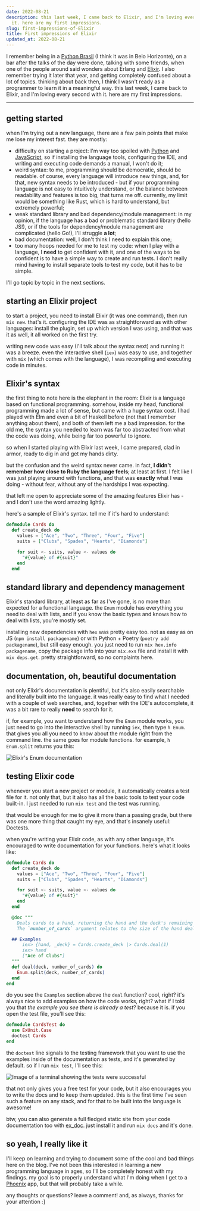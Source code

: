 ```yaml
---
date: 2022-08-21
description: this last week, I came back to Elixir, and I'm loving every second with
  it. here are my first impressions.
slug: first-impressions-of-Elixir
title: First impressions of Elixir
updated_at: 2022-08-21
---
```

   
I remember being in a [Python Brasil](/blog/notes/Python-Brasil) (I think it was in Belo Horizonte), on a bar after the talks of the day were done, talking with some friends, when one of the people around said wonders about Erlang and [Elixir](/blog/notes/Elixir). I also remember trying it later that year, and getting completely confused about a lot of topics.  thinking about back then, I think I wasn't ready as a programmer to learn it in a meaningful way. this last week, I came back to Elixir, and I'm loving every second with it. here are my first impressions.   
   
   
---   
   
## getting started    
   
when I'm trying out a new language, there are a few pain points that make me lose my interest fast. they are mostly:   
   
   
- difficulty on starting a project: I'm way too spoiled with [Python](/blog/notes/Python) and [JavaScript](/blog/notes/JavaScript), so if installing the language tools, configuring the IDE, and writing and executing code demands a manual, I won't do it;   
- weird syntax: to me, programming should be democratic, should be readable. of course, every language will introduce new things, and, for that, new syntax needs to be introduced - but if your programming language is not easy to intuitively understand, or the balance between readability and features is too big, that turns me off. currently, my limit would be something like Rust, which is hard to understand, but extremely powerful;   
- weak standard library and bad dependency/module management: in my opinion, if the language has a bad or problematic standard library (hello JS!), or if the tools for dependency/module management are complicated (hello Go!), I'll struggle **a lot**;   
- bad documentation: well, I don't think I need to explain this one;   
- too many hoops needed for me to test my code: when I play with a language, I **need** to get confident with it, and one of the ways to be confident is to have a simple way to create and run tests. I don't really mind having to install separate tools to test my code, but it has to be simple.   
   
I'll go topic by topic in the next sections.   
   
## starting an Elixir project    
   
to start a project, you need to install Elixir (it was one command), then run `mix new`. that's it. configuring the IDE was as straightforward as with other languages: install the plugin, set up which version I was using, and that was it as well, it all worked on the first try.   
   
writing new code was easy (I'll talk about the syntax next) and running it was a breeze. even the interactive shell (`iex`) was easy to use, and together with `mix` (which comes with the language), I was recompiling and executing code in minutes.   
   
## Elixir's syntax   
   
the first thing to note here is the elephant in the room: Elixir is a language based on functional programming. somehow, inside my head, functional programming made a lot of sense, but came with a huge syntax cost. I had played with Elm and even a bit of Haskell before (not that I remember anything about them), and both of them left me a bad impression. for the old me, the syntax you needed to learn was far too abstracted from what the code was doing, while being far too powerful to ignore.   
   
so when I started playing with Elixir last week, I came prepared, clad in armor, ready to dig in and get my hands dirty.   
   
but the confusion and the weird syntax never came. in fact, **I didn't remember how close to Ruby the language feels**; at least at first. I felt like I was just playing around with functions, and that was **exactly** what I was doing - without fear, without any of the hardships I was expecting.   
   
that left me open to appreciate some of the amazing features Elixir has - and I don't use the word amazing lightly.   
   
here's a sample of Elixir's syntax. tell me if it's hard to understand:   
   
```elixir
defmodule Cards do
  def create_deck do
    values = ["Ace", "Two", "Three", "Four", "Five"]
    suits = ["Clubs", "Spades", "Hearts", "Diamonds"]

    for suit <- suits, value <- values do
      "#{value} of #{suit}"
    end
  end
```
   
   
## standard library and dependency management    
   
Elixir's standard library, at least as far as I've gone, is no more than expected for a functional language. the `Enum` module has everything you need to deal with lists, and if you know the basic types and knows how to deal with lists, you're mostly set.   
   
installing new dependencies with `hex` was pretty easy too. not as easy as on JS (`npm install packagename`) or with Python + Poetry (`poetry add packagename`), but still easy enough. you just need to run `mix hex.info packagename`, copy the package info into your `mix.exs` file and install it with `mix deps.get`. pretty straightforward, so no complaints here.   
   
## documentation, oh, beautiful documentation    
   
not only Elixir's documentation is plentiful, but it's also easily searchable and literally built into the language. it was really easy to find what I needed with a couple of web searches, and, together with the IDE's autocomplete, it was a bit rare to really **need** to search for it.   
   
if, for example, you want to understand how the `Enum` module works, you just need to go into the interactive shell by running `iex`, then type `h Enum`. that gives you all you need to know about the module right from the command line. the same goes for module functions. for example, `h Enum.split` returns you this:   
   
![Elixir's Enum documentation](/blog/assets/elixir-help-enum.png)   
   
## testing Elixir code   
   
whenever you start a new project or module, it automatically creates a test file for it. not only that, but it also has all the basic tools to test your code built-in. I just needed to run `mix test` and the test was running.   
   
that would be enough for me to give it more than a passing grade, but there was one more thing that caught my eye, and that's insanely useful: Doctests.   
   
when you're writing your Elixir code, as with any other language, it's encouraged to write documentation for your functions. here's what it looks like:   
   
```elixir
defmodule Cards do
  def create_deck do
    values = ["Ace", "Two", "Three", "Four", "Five"]
    suits = ["Clubs", "Spades", "Hearts", "Diamonds"]

    for suit <- suits, value <- values do
      "#{value} of #{suit}"
    end
  end

  @doc """
    Deals cards to a hand, returning the hand and the deck's remaining cards.
    The `number_of_cards` argument relates to the size of the hand dealt.

  ## Examples
      iex> {hand, _deck} = Cards.create_deck |> Cards.deal(1)
      iex> hand
      ["Ace of Clubs"]
  """
  def deal(deck, number_of_cards) do
    Enum.split(deck, number_of_cards)
  end
end

```
   
   
do you see the `Examples` section above the `deal` function? cool, right? it's always nice to add examples on how the code works, right? what if I told you that *the example you see there is already a test*? because it is. if you open the test file, you'll see this:   
   
```elixir
defmodule CardsTest do
  use ExUnit.Case
  doctest Cards
end
```
   
   
the `doctest` line signals to the testing framework that you want to use the examples inside of the documentation as tests, and it's generated by default. so if I run `mix test`, I'll see this:   
   
![Image of a terminal showing the tests were successful](/blog/assets/elixir-doctest-result.png)   
   
that not only gives you a free test for your code, but it also encourages you to write the docs and to keep them updated. this is the first time I've seen such a feature on any stack, and for that to be built into the language is awesome!   
   
btw, you can also generate a full fledged static site from your code documentation too with [ex_doc](https://github.com/elixir-lang/ex_doc). just install it and run `mix docs` and it's done.   
   
## so yeah, I really like it   
   
I'll keep on learning and trying to document some of the cool and bad things here on the blog. I've not been this interested in learning a new programming language in ages, so I'll be completely honest with my findings. my goal is to properly understand what I'm doing when I get to a [Phoenix](/blog/notes/Phoenix) app, but that will probably take a while.   
   
any thoughts or questions? leave a comment! and, as always, thanks for your attention :]